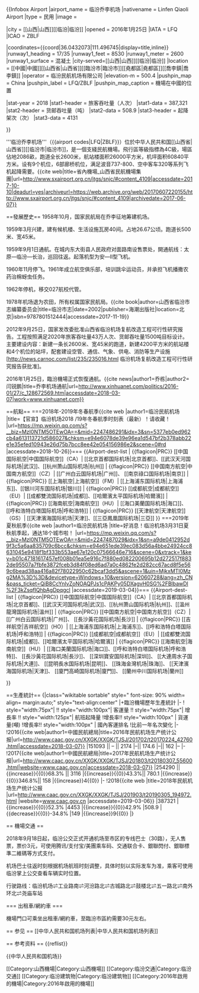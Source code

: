 
{{Infobox Airport 
|airport_name = 临汾乔李机场 
|nativename = Linfen Qiaoli Airport
|type = 民用
|image = 

|city = [[山西|山西]][[临汾|临汾]]
|opened = 2016年1月25日
|IATA = LFQ 
|ICAO = ZBLF



|coordinates={{coord|36.0432073|111.496745|display=title,inline}}
|runway1_heading = 17/35
|runway1_feet = 8530
|runway1_meter = 2600 
|runway1_surface = 混凝土
|city-served=[[山西|山西]][[临汾|临汾]]
|location = [[中國|中國]][[山西省|山西省]][[臨汾市|臨汾市]][[堯都區|堯都區]][[喬李鎮|喬李鎮]]
|operator = 临汾民航机场有限公司
|elevation-m  = 500.4
|pushpin_map = China
|pushpin_label = LFQ/ZBLF
|pushpin_map_caption = 機場在中國的位置

|stat-year = 2018
|stat1-header = 旅客吞吐量（人次）
|stat1-data = 387,321
|stat2-header = 货邮吞吐量（吨）
|stat2-data = 508.9
|stat3-header = 起降架次（次）
|stat3-data = 4131

}}

'''临汾乔李机场'''（{{airport codes|LFQ|ZBLF}}）位於中华人民共和国[[山西省|山西省]][[临汾市|临汾市]]，是一個支綫民航機場。飛行區等級指標為4C級，場區佔地2086畝，跑道全长2600米，航站楼面积26000平方米，机坪面积60840平方米。设有9个机位，6部廊桥机位，满足波音737-800、空中客车320等系列飞机起降需要。<ref>{{cite web|title=省內機場_山西省民航機場集團|url=http://www.sxairport.org.cn/jtgs/snjc/#content_4109|accessdate=2017-10-10|deadurl=yes|archiveurl=https://web.archive.org/web/20170607220155/http://www.sxairport.org.cn/jtgs/snjc/#content_4109|archivedate=2017-06-07}}</ref>

==發展歷史==
1958年10月，国家民航局在乔李征地筹建机场。

1959年3月兴建，建有候机楼、生活设施瓦房40间。占地26.67公顷。跑道长500米、宽45米。

1959年9月1日通航。在城内东大街县人民政府对面路南设售票处，開通航线：太原—临汾—长治，巡回往返。起落机型为安—Ⅱ型飞机。

1960年11月停飞。1961年成立航空俱乐部，培训跳伞运动员，并承担飞机播撒农药治棉蚜虫任务。

1962年停机，移交027航校代管。

1978年机场退为农田，所有权属国家民航局。<ref>{{cite book|author=山西省临汾市志编纂委员会|title=临汾市志|date=2002|publisher=海潮出版社|location=北京|isbn=9787801512444|accessdate=2017-11-19}}</ref>

2012年9月25日，国家发改委批准山西省临汾机场复航改造工程可行性研究报告。工程按照满足2020年旅客吞吐量43万人次、货邮吞吐量1500吨目标设计。主要建设内容：新建一条长2600米、宽45米的跑道，新建4200平方米的航站楼和4个机位的站坪，配套建设空管、通信、气象、供电、消防等生产设施<ref>[http://news.carnoc.com/list/235/235016.html 临汾机场复航改造工程可行性研究报告获批准]</ref>。

2016年1月25日，臨汾機場正式恢復通航。<ref>{{cite news|author1=乔栋|author2=闫锐鹏|title=乔李机场通航|url=http://www.xinhuanet.com/politics/2016-01/27/c_128672569.htm|accessdate=2018-03-07|work=www.xinhuanet.com}}</ref>

==航點==
===2018年-2019年冬春航季<ref>{{cite web |author1=临汾民航机场 |title=【官宣】临汾机场2018 /19年冬春航季时刻表（最新）！请收藏！ |url=https://mp.weixin.qq.com/s?__biz=MzI0NTM5OTEwOA==&mid=2247486291&idx=3&sn=5377eb0ed962cb4a613113721d586027&chksm=e94e6078de39e96ea1d547bf2b378abb22e1e35efed10943e26d75b7bcc8ee42e054156986e2&scene=0#rd |accessdate=2018-10-26}}</ref>===
{{Airport-dest-list
| {{flagicon|PRC}} [[中国国际航空|中国国际航空]]（CA）| [[北京首都国际机场|北京首都]]、[[武汉天河国际机场|武汉]]、[[杭州萧山国际机场|杭州]]
| {{flagicon|PRC}} [[中国南方航空|中国南方航空]]（CZ）| [[广州白云国际机场|广州]]、 [[南京祿口国际机场|南京]]
| {{flagicon|PRC}} [[上海航空|上海航空]]（FM）| [[上海浦东国际机场|上海浦东]]、[[银川河东国际机场|银川]]
| {{flagicon|PRC}} [[成都航空|成都航空]]（EU）| [[成都雙流国际机场|成都]]、[[哈爾濱太平国际机场|哈爾濱]]
| {{flagicon|PRC}} [[海南航空|海南航空]]（HU）| [[海口美蘭国际机场|海口]]、[[呼和浩特白塔国际机场|呼和浩特]]
| {{flagicon|PRC}} [[天津航空|天津航空]]（GS）| [[天津濱海国际机场|天津]]、[[三亞鳳凰国际机场|三亞]]
}}
===2019年夏秋航季<ref>{{cite web |author1=临汾民航机场 |title=好消息！临汾机场3月31日夏秋航季起，通达18个城市啦！ |url=https://mp.weixin.qq.com/s?__biz=MzI0NTM5OTEwOA==&mid=2247487029&idx=1&sn=a9de0412952d9f3c5a6aa835709c6bcc&chksm=e94e651ede39ec083d56a4bbe24924cc8631045e9418f1bf333b553ae67e120c07566646e716&scene=0&xtrack=1&key=b01c47181617457ef008b01ea5e916c7f880ed082200695b12d272517f8832de95507a7fbfe3872fceb3d84f08ed6ad7a0c4862fe2d282cc67acd8f5e569c6bead38aa416a82f78022950c62bcaf3dd5&ascene=1&uin=MjkxMTI0Mzg2MA%3D%3D&devicetype=Windows+10&version=62060728&lang=zh_CN&pass_ticket=QiB8CcYnIvZoNOAQPJs1cPAKPy05DXagvH0SG%2FBlbawDl%2F3kZsqfIQhbAgDpqgcl |accessdate=2019-03-04}}</ref>===
{{Airport-dest-list
| {{flagicon|PRC}} [[中国国际航空|中国国际航空]]（CA）| [[北京首都国际机场|北京首都]]、[[武汉天河国际机场|武汉]]、[[杭州萧山国际机场|杭州]]、[[溫州龍灣国际机场|溫州]]
| {{flagicon|PRC}} [[中国南方航空|中国南方航空]]（CZ）| [[广州白云国际机场|广州]]、 [[長沙黃花国际机场|長沙]]
| {{flagicon|PRC}} [[吉祥航空|吉祥航空]]（HO）| [[上海浦东国际机场|上海浦东]]、[[呼和浩特白塔国际机场|呼和浩特]]
| {{flagicon|PRC}} [[成都航空|成都航空]]（EU）| [[成都雙流国际机场|成都]]、[[哈爾濱太平国际机场|哈爾濱]]
| {{flagicon|PRC}} [[海南航空|海南航空]]（HU）| [[海口美蘭国际机场|海口]]、[[呼和浩特白塔国际机场|呼和浩特]]、 [[長沙黃花国际机场|長沙]]、 [[深圳寶安国际机场|深圳]]、 [[大連周水子国际机场|大連]]、 [[昆明長水国际机场|昆明]]、 [[珠海金灣机场|珠海]]、 [[天津濱海国际机场|天津]]、 [[廈門高崎国际机场|廈門]]、 [[蘭州中川国际机场|蘭州]]

}}

==生產統計==
{|class="wikitable sortable" style=" font-size: 90% width= align= margin:auto;" style="text-align:center"
|+臨汾機場歷年生產統計
|-
! style="width:75px"| !! style="width:100px"| 客運量 !! style="width:75px"| 增長率 !! style="width:125px"| 航班起降量 
!增長率!! style="width:100px" | 貨運量(噸) 
!增長率!! style="width:100px" | 國內客運排名
!比前一年名次變化
|-
!2016<ref>{{cite web|author1=中國民航總局|title=2016年民航机场生产统计公报|url=http://www.caac.gov.cn/XXGK/XXGK/TJSJ/201702/t20170224_42760.html|accessdate=2018-03-07}}</ref>
|151093 || – || 2174 
|–|| 174.6 
|–|| 162
|–
|-
!2017<ref>{{cite web|author1=中國民航總局|title=2017年民航机场生产统计公报|url=http://www.caac.gov.cn/XXGK/XXGK/TJSJ/201803/t20180307_55600.html|website=www.caac.gov.cn|accessdate=2018-03-07}}</ref>
|254290 || {{increase}}{{0}}68.3% || 3116 
|{{increase}}{{0}}43.3%|| 780.1 
|{{increase}}{{0}}346.8%|| 158
|{{increase}}4{{0}}
|-
!2018<ref>{{cite web |title=2018年民航机场生产统计公报 |url=http://www.caac.gov.cn/XXGK/XXGK/TJSJ/201903/t20190305_194972.html |website=www.caac.gov.cn |accessdate=2019-03-06}}</ref>
|387321
|{{increase}}{{0}}52.3%
|4453
|{{increase}}{{0}}42.9%
|508.9
|{{decrease}}{{0}}-34.8%
|149
|{{increase}}9{{0}}
|}

== 機場交通 ==

2018年9月18日起，临汾公交正式开通机场至市区的专线巴士（30路），无人售票，票价3元，可使用腾讯/支付宝/美團乘车码、交通联合卡、銀聯閃付、銀聯標準二維碼等方式支付。

机场巴士往返时刻根据机场航班时刻调整，具体时刻以实际发车为准，乘客可使用临汾掌上公交查看车辆实时位置。

行驶路线：临汾机场⇌工业路南⇌河汾路北⇌古城路北⇌鼓楼北⇌五一路北⇌南外环北⇌尧庙车站

=== 出租車/網約車 ===

機場門口可乘坐出租車/網約車，至臨汾市區約需要30元左右。

== 参见 ==
[[中华人民共和国机场列表|中华人民共和国机场列表]]

== 参考资料 ==
{{reflist}}

{{中华人民共和国机场}}

[[Category:山西機場|Category:山西機場]]
[[Category:临汾交通|Category:临汾交通]]
[[Category:临汾建筑物|Category:临汾建筑物]]
[[Category:2016年啟用的機場|Category:2016年啟用的機場]]